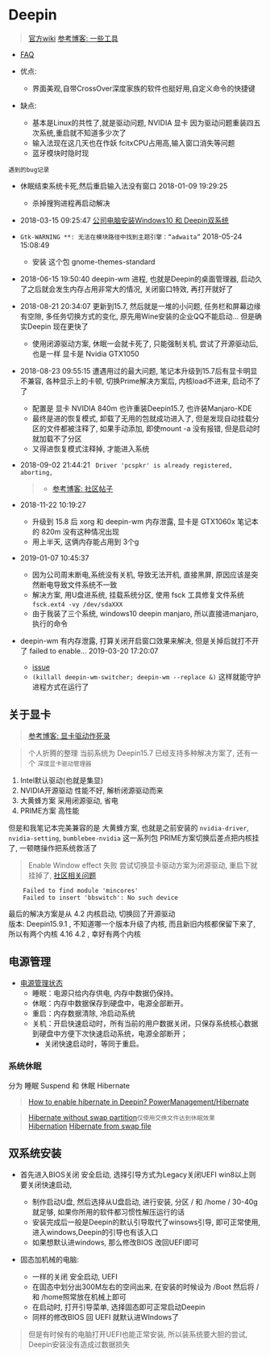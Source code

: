 # Deepin

> [官方wiki](wiki.deepin.org)
> [参考博客: 一些工具](https://bbs.deepin.org/forum.php?mod=viewthread&tid=143022z)
- [FAQ](https://bbs.deepin.org/forum.php?mod=viewthread&tid=146921&extra=page%3D1)

- 优点:
    - 界面美观,自带CrossOver深度家族的软件也挺好用,自定义命令的快捷键
- 缺点:
    - 基本是Linux的共性了,就是驱动问题, NVIDIA 显卡 因为驱动问题重装四五次系统,重启就不知道多少次了
    - 输入法现在这几天也在作妖 fcitxCPU占用高,输入窗口消失等问题
    - 蓝牙模块时隐时现

`遇到的bug记录`
- 休眠结束系统卡死,然后重启输入法没有窗口 2018-01-09 19:29:25 
    - 杀掉搜狗进程再启动解决

- 2018-03-15 09:25:47 
    [公司电脑安装Windows10 和 Deepin双系统](/MyBlog/2018-3-15-install-deepin.md)

- `Gtk-WARNING **: 无法在模块路径中找到主题引擎：“adwaita”` 2018-05-24 15:08:49 
    - 安装 这个包 gnome-themes-standard

- 2018-06-15 19:50:40 deepin-wm 进程, 也就是Deepin的桌面管理器, 启动久了之后就会发生内存占用非常大的情况, 关闭窗口特效, 再打开就好了

- 2018-08-21 20:34:07 更新到15.7, 然后就是一堆的小问题, 任务栏和屏幕边缘有空隙, 多任务切换方式的变化, 原先用Wine安装的企业QQ不能启动... 但是确实Deepin 现在更快了
    - 使用闭源驱动方案, 休眠一会就卡死了, 只能强制关机, 尝试了开源驱动后, 也是一样 显卡是 Nvidia GTX1050

- 2018-08-23 09:55:15 遭遇用过的最大问题, 笔记本升级到15.7后有显卡明显不兼容, 各种显示上的卡顿, 切换Prime解决方案后, 内核load不进来, 启动不了了
    - 配置是 显卡 NVIDIA 840m 也许重装Deepin15.7, 也许装Manjaro-KDE
    - 最终是进的恢复模式, 卸载了无用的包就成功进入了, 但是发现自动挂载分区的文件都被注释了, 如果手动添加, 即使mount -a 没有报错, 但是启动时就加载不了分区
    - 又得进恢复模式注释掉, 才能进入系统

- 2018-09-02 21:44:21 ` Driver 'pcspkr' is already registered, aborting,`
    >- [参考博客: 社区帖子](https://bbs.deepin.org/forum.php?mod=viewthread&tid=166517&highlight=pcspkr)

- 2018-11-22 10:19:27 
    - 升级到 15.8 后 xorg 和 deepin-wm 内存泄露, 显卡是 GTX1060x 笔记本的 820m 没有这种情况出现
    - 用上半天, 这俩内存能占用到 3个g

- 2019-01-07 10:45:37
    - 因为公司周末断电,系统没有关机, 导致无法开机, 直接黑屏, 原因应该是突然断电导致文件系统不一致 
    - 解决方案, 用U盘进系统, 挂载系统分区, 使用 fsck 工具修复文件系统 `fsck.ext4 -vy /dev/sdaXXX`
    - 由于我装了三个系统, windows10 deepin manjaro, 所以直接进manjaro, 执行的命令

- deepin-wm 有内存泄露, 打算关闭开启窗口效果来解决, 但是关掉后就打不开了 failed to enable... 2019-03-20 17:20:07
    - [issue](https://github.com/linuxdeepin/developer-center/issues/444)
    - `(killall deepin-wm-switcher; deepin-wm --replace &)` 这样就能守护进程方式在运行了

## 关于显卡
> [参考博客: 显卡驱动作死录](https://www.jianshu.com/p/f53c8223bac6)

> 个人折腾的整理
当前系统为 Deepin15.7 已经支持多种解决方案了, 还有一个 `深度显卡驱动管理器`
1. Intel默认驱动(也就是集显) 
1. NVIDIA开源驱动 性能不好, 解析闭源驱动而来
1. 大黄蜂方案 采用闭源驱动, 省电
1. PRIME方案 高性能

但是和我笔记本完美兼容的是 大黄蜂方案, 也就是之前安装的 `nvidia-driver`, `nvidia-setting`, `bumblebee-nvidia` 这一系列包
PRIME方案切换后差点把内核挂了, 一顿瞎操作把系统救活了

> Enable Window effect 失败
尝试切换显卡驱动方案为闭源驱动, 重启下就挂掉了, [社区相关问题](https://bbs.deepin.org/forum.php?mod=viewthread&tid=159333) 
```
    Failed to find module 'mincores'
    Failed to insert 'bbswitch': No such device
```
最后的解决方案是从 4.2 内核启动, 切换回了开源驱动  
版本: Deepin15.9.1 , 不知道哪一个版本升级了内核, 而且新旧内核都保留下来了, 所以有两个内核 4.16 4.2 , 幸好有两个内核

## 电源管理
- [电源管理状态](https://wiki.deepin.org/index.php?title=Power_management&language=en)
    - 睡眠：电源只给内存供电, 内存中数据仍保持。
    - 休眠：内存中数据保存到硬盘中，电源全部断开。
    - 重启：内存数据清除, 冷启动系统
    - 关机：开启快速启动时，所有当前的用户数据关闭，只保存系统核心数据到硬盘中方便下次快速启动系统，电源全部断开；
        - 关闭快速启动时，等同于重启。

### 系统休眠
分为 睡眠 Suspend 和 休眠 Hibernate

> [How to enable hibernate in Deepin? ](https://bbs.deepin.org/forum.php?mod=viewthread&tid=145013)
> [ PowerManagement/Hibernate](https://help.ubuntu.com/community/PowerManagement/Hibernate)

> [Hibernate without swap partition](https://wiki.debian.org/Hibernation/Hibernate_Without_Swap_Partition)`仅使用交换文件达到休眠效果`  
> [Hibernation](https://wiki.archlinux.org/index.php/Power_management/Suspend_and_hibernate#Hibernation_into_swap_file)
> [Hibernate from swap file](https://askubuntu.com/questions/6769/hibernate-and-resume-from-a-swap-file)

## 双系统安装
- 首先进入BIOS关闭 安全启动, 选择引导方式为Legacy关闭UEFI win8以上则要关闭快速启动, 
    - 制作启动U盘, 然后选择从U盘启动, 进行安装, 分区 / 和 /home / 30-40g就足够, 如果你所用的软件都习惯性解压运行的话
    - 安装完成后一般是Deepin的默认引导取代了winsows引导, 即可正常使用, 进入windows,Deepin的引导也有该入口
    - 如果想默认进windows, 那么修改BIOS 改回UEFI即可

- 固态加机械的电脑:
    - 一样的关闭 安全启动, UEFI 
    - 在固态中划分出300M左右的空间出来, 在安装的时候设为 /Boot 然后将 / 和 /home照常放在机械上即可
    - 在启动时, 打开引导菜单, 选择固态即可正常启动Deepin
    - 同样的修改BIOS 回 UEFI 就默认进WIndows了

> 但是有时候有的电脑打开UEFI也能正常安装, 所以装系统要大胆的尝试, Deepin安装没有造成过数据损失
